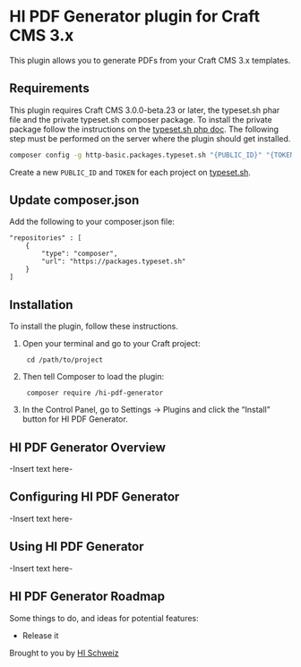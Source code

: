 # HI PDF Generator plugin for Craft CMS 3.x

This plugin allows you to generate PDFs from your Craft CMS 3.x templates.

## Requirements

This plugin requires Craft CMS 3.0.0-beta.23 or later, the typeset.sh phar file and the private typeset.sh composer package. 
To install the private package follow the instructions on the [typeset.sh php doc](https://typeset.sh/en/documentation/php).
The following step must be performed on the server where the plugin should get installed.

```bash
composer config -g http-basic.packages.typeset.sh "{PUBLIC_ID}" "{TOKEN}"
```

Create a new ```PUBLIC_ID``` and ```TOKEN``` for each project on [typeset.sh](https://typeset.sh/en/home).

## Update composer.json
Add the following to your composer.json file:

```
"repositories" : [
    {
        "type": "composer",
        "url": "https://packages.typeset.sh"
    }
]
```

## Installation

To install the plugin, follow these instructions.

1. Open your terminal and go to your Craft project:

        cd /path/to/project

2. Then tell Composer to load the plugin:

        composer require /hi-pdf-generator

3. In the Control Panel, go to Settings → Plugins and click the “Install” button for HI PDF Generator.

## HI PDF Generator Overview

-Insert text here-

## Configuring HI PDF Generator

-Insert text here-

## Using HI PDF Generator

-Insert text here-

## HI PDF Generator Roadmap

Some things to do, and ideas for potential features:

* Release it

Brought to you by [HI Schweiz](https://github.com/hi-digital/)
